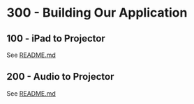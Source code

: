 # 300 - Building Our Application

## 100 - iPad to Projector

See [README.md](./100/README.md)

## 200 - Audio to Projector

See [README.md](./200/README.md)
